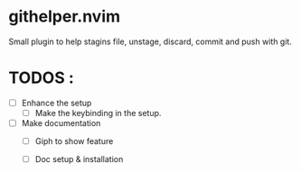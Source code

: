 # githelper.nvim
Small plugin to help stagins file, unstage, discard, commit and push with git.

# TODOS : 

- [ ] Enhance the setup
    - [ ] Make the keybinding in the setup.
- [ ] Make documentation
    - [ ] Giph to show feature
    - [ ] Doc setup & installation

